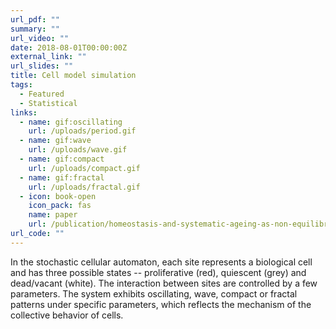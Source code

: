 ```yaml
---
url_pdf: ""
summary: ""
url_video: ""
date: 2018-08-01T00:00:00Z
external_link: ""
url_slides: ""
title: Cell model simulation
tags:
  - Featured
  - Statistical
links:
  - name: gif:oscillating
    url: /uploads/period.gif
  - name: gif:wave
    url: /uploads/wave.gif
  - name: gif:compact
    url: /uploads/compact.gif
  - name: gif:fractal
    url: /uploads/fractal.gif
  - icon: book-open
    icon_pack: fas
    name: paper
    url: /publication/homeostasis-and-systematic-ageing-as-non-equilibrium-phase-transitions-in-computational-multicellular-organizations/
url_code: ""
---
```


In the stochastic cellular automaton, each site represents a biological cell and has three possible states -- proliferative (red), quiescent (grey) and dead/vacant (white). The interaction between sites are controlled by a few parameters. The system exhibits oscillating, wave, compact or fractal patterns under specific parameters, which reflects the mechanism of the collective behavior of cells.
